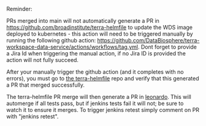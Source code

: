 Reminder:

PRs merged into main will not automatically generate a PR in https://github.com/broadinstitute/terra-helmfile to update the WDS image deployed to kubernetes - this action will need to be triggered manually by running the following github action: https://github.com/DataBiosphere/terra-workspace-data-service/actions/workflows/tag.yml. Dont forget to provide a Jira Id when triggering the manual action, if no Jira ID is provided the action will not fully succeed. 

After your manually trigger the github action (and it completes with no errors), you must go to [the terra-helmfile](https://github.com/broadinstitute/terra-helmfile) repo and verify that this generated a PR that merged successfully.

The terra-helmfile PR merge will then generate a PR in [leonardo](https://github.com/DataBiosphere/leonardo).  This will automerge if all tests pass, but if jenkins tests fail it will not; be sure to watch it to ensure it merges. To trigger jenkins retest simply comment on PR with "jenkins retest". 
